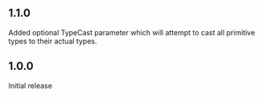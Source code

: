 ## 1.1.0
Added optional TypeCast parameter which will attempt to cast all primitive types to their actual types.

## 1.0.0
Initial release

